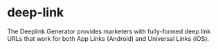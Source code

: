 # deep-link
The Deeplink Generator provides marketers with fully-formed deep link URLs that work for both App Links (Android) and Universal Links (iOS).
